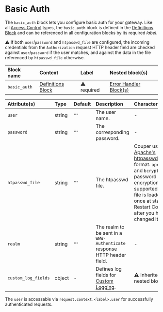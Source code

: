# Basic Auth

The  `basic_auth` block lets you configure basic auth for your gateway. Like all
[Access Control](#access-control) types, the `basic_auth` block is defined in the
[Definitions Block](#definitions-block) and can be referenced in all configuration
blocks by its required _label_.

&#9888; If both `user`/`password` and `htpasswd_file` are configured, the incoming
credentials from the `Authorization` request HTTP header field are checked against
`user`/`password` if the user matches, and against the data in the file referenced
by `htpasswd_file` otherwise.

| Block name   | Context                                 | Label            | Nested block(s)                                |
|:-------------|:----------------------------------------|:-----------------|:-----------------------------------------------|
| `basic_auth` | [Definitions Block](#definitions-block) | &#9888; required | [Error Handler Block(s)](#error-handler-block) |

| Attribute(s)        | Type   | Default | Description                                                              | Characteristic(s)                                                                                                                                                                                                                                        | Example |
|:--------------------|:-------|:--------|:-------------------------------------------------------------------------|:---------------------------------------------------------------------------------------------------------------------------------------------------------------------------------------------------------------------------------------------------------|:--------|
| `user`              | string | `""`    | The user name.                                                           | -                                                                                                                                                                                                                                                        | -       |
| `password`          | string | `""`    | The corresponding password.                                              | -                                                                                                                                                                                                                                                        | -       |
| `htpasswd_file`     | string | `""`    | The htpasswd file.                                                       | Couper uses [Apache's httpasswd](https://httpd.apache.org/docs/current/programs/htpasswd.html) file format. `apr1`, `md5` and `bcrypt` password encryptions are supported. The file is loaded once at startup. Restart Couper after you have changed it. | -       |
| `realm`             | string | `""`    | The realm to be sent in a `WWW-Authenticate` response HTTP header field. | -                                                                                                                                                                                                                                                        | -       |
| `custom_log_fields` | object | -       | Defines log fields for [Custom Logging](LOGS.md#custom-logging).         | &#9888; Inherited by nested blocks.                                                                                                                                                                                                                      | -       |

The `user` is accessable via `request.context.<label>.user` for successfully authenticated requests.

